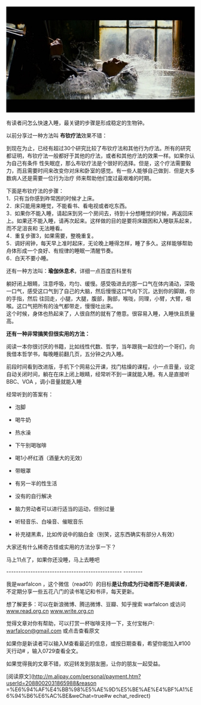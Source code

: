 ![](_resources/快速入睡的方法image0.jpg)

有读者问怎么快速入睡，最关键的步骤是形成稳定的生物钟。

  

  

以前分享过一种方法叫 **布钦疗法**效果不错：

  
到现在为止，已经有超过30个研究比较了布钦疗法和其他行为疗法。所有的研究都证明，布钦疗法一般都好于其他的疗法，或者和其他疗法的效果一样。如果你认为自己有条件
性失眠症，那么布钦疗法是个很好的选择。但是，这个疗法需要毅力，而且需要时间来改变你对床和卧室的感觉。有一些人能够自己做到．但是大多数病人还是需要一位行为治疗
师来帮助他们度过最艰难的时期。  
  
下面是布钦疗法的步骤：  
1．只有当你感到昨常困的时候才上床。  
2．床只能用来睡觉，不能看书、看电视或者吃东西。  
3．如果你不能入睡，请起床到另一个房间去，待到十分想睡觉的时候，再返回床上。如果还不能入睡，请再次起来。这样做的目的是要将床跟困和入睡联系起来，而不足沮丧和
无法睡看。  
4．重复步骤3，如果需要，整晚重复。  
5．调好闹钟，每天早上准时起床，无论晚上睡得怎样，睡了多久。这样能够帮助舟体形成一个良好、有规律的睡眠一清醒节奏。  
6．白天不要小睡。

  

  

还有一种方法叫：**瑜伽休息术**，详细一点百度百科里有

  

躺好闭上眼睛，注意呼吸，均匀、缓慢。感受吸进去的那一口气在体内涌动，深吸一口气，感受这口气到了自己的大脑，然后慢慢这口气向下沉，达到你的脚跟，你的手指，然后
往回走，小腿，大腿，腹部，胸部，喉咙，同理，小臂，大臂，咽喉。这口气把所有的浊气都带走，慢慢吐出来。  
这个时候，身体也热起来了，人很自然的就有了倦意。很容易入睡，入睡快且质量高。

  

**还有一种非常搞笑但很实用的方法：**

阅读一本你很讨厌的书籍，比如线性代数、哲学，当年跟我一起住的一个哥们，向我借本哲学书，每晚睡前翻几页，五分钟之内入睡。

前段时间看到改进版，手机下个网易公开课，找门枯燥的课程，小一点音量，设定自动关闭时间，躺在在床上闭上眼睛，经常听不到一课就能入睡。有人是直接听BBC、VOA
，调小音量就能入睡

  

  

经常听到的答案有：

  * 泡脚

  * 喝牛奶

  * 热水澡

  * 下午别喝咖啡

  * 喝1小杯红酒（酒量大的无效）

  * 带眼罩

  * 有另一半的性生活

  * 没有的自行解决

  * 脑力劳动者可以进行适当的运动，但别过量

  * 听轻音乐、白噪音、催眠音乐

  * 补充褪黑素，比如传说中的脑白金（别笑，这东西确实有部分人有效）

  

大家还有什么稀奇古怪或实用的方法分享一下？

  

马上11点了，如果你还没睡，马上去睡吧

  

\------------------------------------------------  \--------

我是warfalcon  ，这个微信（read01）的目标**是让你成为行动者而不是阅读者**，不定期分享一些五花八门的读书笔记和书评，每天更新。

  

想了解更多：可以在新浪微博、腾迅微博、豆瓣、知乎搜索 warfalcon 或访问  www.read.org.cn  www.write.org.cn

觉得文章对你有帮助，可以打赏一杯咖啡支持一下，支付宝帐户:  warfalcon@gmail.com  或点击查看原文

  

如果你是新读者可以输入M查看最近的信息，或按日期查看，希望你能加入#100天行动# ，输入0729查看全文。

  

如果觉得我的文章不错，欢迎转发到朋友圈，让你的朋友一起受益。

  

  

[阅读原文](http://m.alipay.com/personal/payment.htm?userId=2088002031865988&reason
=%E6%94%AF%E4%BB%98%E5%AE%9D%E5%BE%AE%E4%BF%A1%E6%94%B6%E6%AC%BE&weChat=true#w
echat_redirect)

